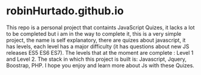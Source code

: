 # robinHurtado.github.io
This repo is a personal project that containts JavaScript Quizes, it lacks a lot to be completed but i am in the way to complete it, this is a very simple project, the name is self explanatory, there are quizes about javascript, it has levels, each level has a major difficulty (it has questions about new JS releases ES5 ES6 ES7). The levels that at the moment are complete : Level 1 and Level 2. The stack in which this project is built is: Javascript, Jquery, Boostrap, PHP.
I hope you enjoy and learn more about Js with these Quizes.

